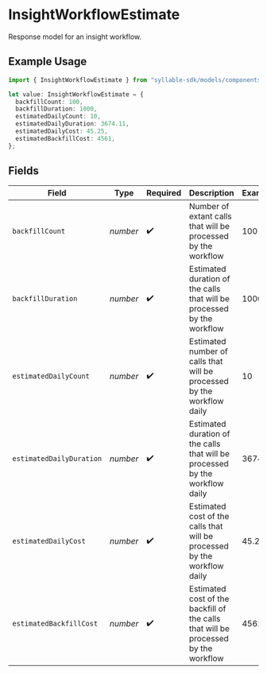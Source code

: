 # InsightWorkflowEstimate

Response model for an insight workflow.

## Example Usage

```typescript
import { InsightWorkflowEstimate } from "syllable-sdk/models/components";

let value: InsightWorkflowEstimate = {
  backfillCount: 100,
  backfillDuration: 1000,
  estimatedDailyCount: 10,
  estimatedDailyDuration: 3674.11,
  estimatedDailyCost: 45.25,
  estimatedBackfillCost: 4561,
};
```

## Fields

| Field                                                                              | Type                                                                               | Required                                                                           | Description                                                                        | Example                                                                            |
| ---------------------------------------------------------------------------------- | ---------------------------------------------------------------------------------- | ---------------------------------------------------------------------------------- | ---------------------------------------------------------------------------------- | ---------------------------------------------------------------------------------- |
| `backfillCount`                                                                    | *number*                                                                           | :heavy_check_mark:                                                                 | Number of extant calls that will be processed by the workflow                      | 100                                                                                |
| `backfillDuration`                                                                 | *number*                                                                           | :heavy_check_mark:                                                                 | Estimated duration of the calls that will be processed by the workflow             | 1000                                                                               |
| `estimatedDailyCount`                                                              | *number*                                                                           | :heavy_check_mark:                                                                 | Estimated number of calls that will be processed by the workflow daily             | 10                                                                                 |
| `estimatedDailyDuration`                                                           | *number*                                                                           | :heavy_check_mark:                                                                 | Estimated duration of the calls that will be processed by the workflow daily       | 3674.11                                                                            |
| `estimatedDailyCost`                                                               | *number*                                                                           | :heavy_check_mark:                                                                 | Estimated cost of the calls that will be processed by the workflow daily           | 45.25                                                                              |
| `estimatedBackfillCost`                                                            | *number*                                                                           | :heavy_check_mark:                                                                 | Estimated cost of the backfill of the calls that will be processed by the workflow | 4561.00                                                                            |